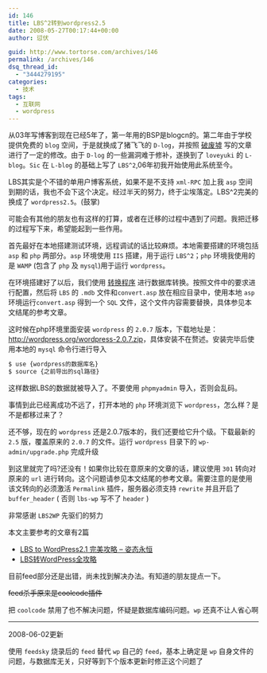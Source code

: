 ```yaml
---
id: 146
title: LBS^2转到wordpress2.5
date: 2008-05-27T00:17:44+00:00
author: 愆伏

guid: http://www.tortorse.com/archives/146
permalink: /archives/146
dsq_thread_id:
  - "3444279195"
categories:
  - 技术
tags:
  - 互联网
  - wordpress
---
```

从03年写博客到现在已经5年了，第一年用的BSP是blogcn的。第二年由于学校提供免费的 `blog` 空间，于是就换成了猪飞飞的 `D-log`，并按照 [破废墟](http://poorfish.cn/) 写的文章进行了一定的修改。由于 `D-log` 的一些漏洞难于修补，遂换到了 `loveyuki` 的 `L-blog`。`Sic` 在 `L-blog` 的基础上写了 `LBS^2`,06年初我开始使用此系统至今。

LBS其实是个不错的单用户博客系统，如果不是不支持 `xml-RPC` 加上我 `asp` 空间到期的话，我也不会下这个决定。经过半天的努力，终于尘埃落定。LBS^2完美的换成了 `wordpress2.5`。(鼓掌)

可能会有其他的朋友也有这样的打算，或者在迁移的过程中遇到了问题。我把迁移的过程写下来，希望能起到一些作用。

首先最好在本地搭建测试环境，远程调试的话比较麻烦。本地需要搭建的环境包括 `asp` 和 `php` 两部分。`asp` 环境使用 `IIS` 搭建，用于运行 `LBS^2`；`php` 环境我使用的是 `WAMP` (包含了 `php` 及 `mysql`)用于运行 `wordpress`。

在环境搭建好了以后，我们使用 [转换程序](/wp-content/uploads/2008/05/convert.zip) 进行数据库转换。按照文件中的要求进行配置，然后将 `LBS` 的 `.mdb` 文件和`convert.asp` 放在相应目录中，使用本地 `asp` 环境运行`convert.asp` 得到一个 `SQL` 文件，这个文件内容需要替换，具体参见本文结尾的参考文章。

这时候在php环境里面安装 `wordpress` 的 `2.0.7` 版本，下载地址是：<http://wordpress.org/wordpress-2.0.7.zip>，具体安装不在赘述。安装完毕后使用本地的 `mysql` 命令行进行导入

```bash
$ use {wordpress的数据库名}
$ source {之前导出的sql路径}
```

这样数据LBS的数据就被导入了。不要使用 `phpmyadmin` 导入，否则会乱码。

事情到此已经离成功不远了，打开本地的 `php` 环境浏览下 `wordpress`，怎么样？是不是都移过来了？

还不够，现在的 `wordpress` 还是2.0.7版本的，我们还要给它升个级。下载最新的 `2.5` 版，覆盖原来的 `2.0.7` 的文件。运行 `wordpress` 目录下的 `wp-admin/upgrade.php` 完成升级

到这里就完了吗?还没有！如果你比较在意原来的文章的话，建议使用 `301` 转向对原来的 `url` 进行转向。这个问题请参见本文结尾的参考文章。需要注意的是使用该文转向的必须激活 `Permalink` 插件，服务器必须支持 `rewrite` 并且开启了 `buffer_header` ( 否则 `lbs-wp` 写不了 `header` )

非常感谢 `LBS2WP` 先驱们的努力


本文主要参考的文章有2篇
- [LBS to WordPress2.1 完美攻略 &#8211; 姿态永恒](http://www.awflasher.com/blog/archives/670)   
- [LBS转WordPress全攻略](http://my.donews.com/zola/2005/12/23/lbs%e8%bd%acwordpress%e5%85%a8%e6%94%bb%e7%95%a5/)

目前feed部分还是出错，尚未找到解决办法。有知道的朋友提点一下。

~~feed杀手原来是coolcode插件~~

把 `coolcode` 禁用了也不解决问题，怀疑是数据库编码问题。`wp` 还真不让人省心啊

***

2008-06-02更新

使用 `feedsky` 烧录后的 `feed` 替代 `wp` 自己的 `feed`，基本上确定是 `wp` 自身文件的问题，与数据库无关，只好等到下个版本更新时修正这个问题了
